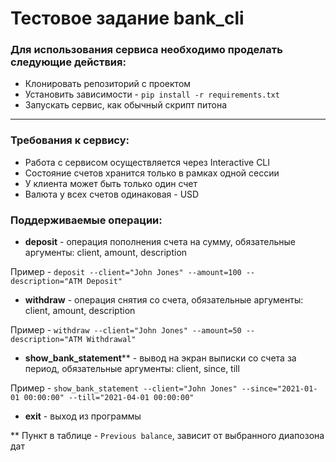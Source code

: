 # Тестовое задание bank_cli

### Для использования сервиса необходимо проделать следующие действия:

* Клонировать репозиторий с проектом
* Установить зависимости - ```pip install -r requirements.txt ```
* Запускать сервис, как обычный скрипт питона
---

### Требования к сервису:

* Работа с сервисом осуществляется через Interactive CLI 
* Состояние счетов хранится только в рамках одной сессии
* У клиента может быть только один счет
* Валюта у всех счетов одинаковая - USD 

### Поддерживаемые операции:

* **deposit** - операция пополнения счета на сумму, обязательные аргументы: client, amount, description

Пример - `deposit --client="John Jones" --amount=100 --description="ATM Deposit"`

* **withdraw** - операция снятия со счета, обязательные аргументы: client, amount, description

Пример - `withdraw --client="John Jones" --amount=50 --description="ATM Withdrawal" `

* **show_bank_statement**** - вывод на экран выписки со счета за период, обязательные аргументы: client, since, till

Пример - `show_bank_statement --client="John Jones" --since="2021-01-01 00:00:00" --till="2021-04-01 00:00:00"`

* **exit** - выход из программы

** Пункт в таблице - `Previous balance`, зависит от выбранного диапозона дат
